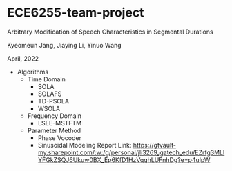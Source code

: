 # ECE6255-team-project
Arbitrary Modification of Speech Characteristics in Segmental Durations

Kyeomeun Jang, Jiaying Li, Yinuo Wang 

April, 2022

+ Algorithms
  + Time Domain
    + SOLA
    + SOLAFS
    + TD-PSOLA
    + WSOLA
  + Frequency Domain
    + LSEE-MSTFTM
  + Parameter Method
    + Phase Vocoder
    + Sinusoidal Modeling
Report Link: https://gtvault-my.sharepoint.com/:w:/g/personal/jli3269_gatech_edu/EZrfg3MLlYFGkZSQJ6Ukuw0BX_Ep6KfD1HzVqqhLUFnhDg?e=p4ulpW
